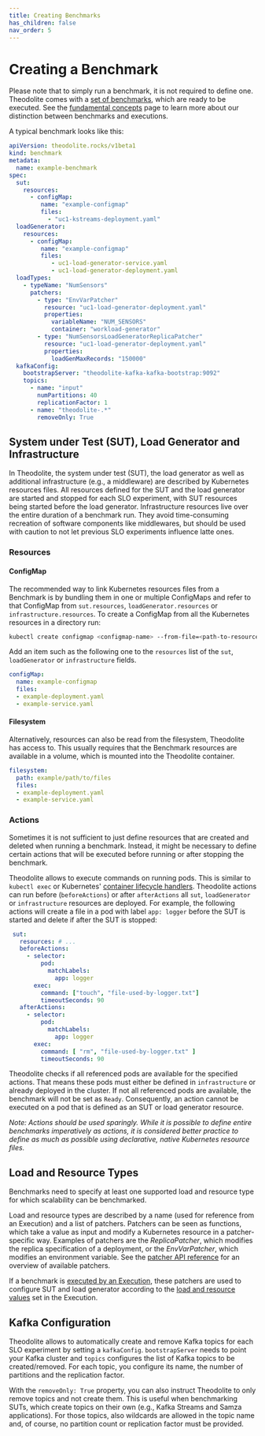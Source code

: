 ```yaml
---
title: Creating Benchmarks
has_children: false
nav_order: 5
---
```


# Creating a Benchmark

Please note that to simply run a benchmark, it is not required to define one. Theodolite comes with a [set of benchmarks](theodolite-benchmarks), which are ready to be executed. See the [fundamental concepts](benchmarks-and-executions) page to learn more about our distinction between benchmarks and executions.

A typical benchmark looks like this:

```yaml
apiVersion: theodolite.rocks/v1beta1
kind: benchmark
metadata:
  name: example-benchmark
spec:
  sut:
    resources:
      - configMap:
         name: "example-configmap"
         files:
           - "uc1-kstreams-deployment.yaml"
  loadGenerator:
    resources:
      - configMap:
         name: "example-configmap"
         files:
            - uc1-load-generator-service.yaml
            - uc1-load-generator-deployment.yaml
  loadTypes:
    - typeName: "NumSensors"
      patchers:
        - type: "EnvVarPatcher"
          resource: "uc1-load-generator-deployment.yaml"
          properties:
            variableName: "NUM_SENSORS"
            container: "workload-generator"
        - type: "NumSensorsLoadGeneratorReplicaPatcher"
          resource: "uc1-load-generator-deployment.yaml"
          properties:
            loadGenMaxRecords: "150000"
  kafkaConfig:
    bootstrapServer: "theodolite-kafka-kafka-bootstrap:9092"
    topics:
      - name: "input"
        numPartitions: 40
        replicationFactor: 1
      - name: "theodolite-.*"
        removeOnly: True

```

## System under Test (SUT), Load Generator and Infrastructure

In Theodolite, the system under test (SUT), the load generator as well as additional infrastructure (e.g., a middleware) are described by Kubernetes resources files.
All resources defined for the SUT and the load generator are started and stopped for each SLO experiment, with SUT resources being started before the load generator.
Infrastructure resources live over the entire duration of a benchmark run. They avoid time-consuming recreation of software components like middlewares, but should be used with caution to not let previous SLO experiments influence latte ones.

### Resources

#### ConfigMap

The recommended way to link Kubernetes resources files from a Benchmark is by bundling them in one or multiple ConfigMaps and refer to that ConfigMap from `sut.resources`, `loadGenerator.resources` or `infrastructure.resources`.
To create a ConfigMap from all the Kubernetes resources in a directory run:

```sh
kubectl create configmap <configmap-name> --from-file=<path-to-resource-dir>
```

Add an item such as the following one to the `resources` list of the `sut`, `loadGenerator` or `infrastructure` fields.

```yaml
configMap:
  name: example-configmap
  files:
  - example-deployment.yaml
  - example-service.yaml
```

#### Filesystem

Alternatively, resources can also be read from the filesystem, Theodolite has access to. This usually requires that the Benchmark resources are available in a volume, which is mounted into the Theodolite container.

```yaml
filesystem:
  path: example/path/to/files
  files:
  - example-deployment.yaml
  - example-service.yaml
```

### Actions

Sometimes it is not sufficient to just define resources that are created and deleted when running a benchmark. Instead, it might be necessary to define certain actions that will be executed before running or after stopping the benchmark.

Theodolite allows to execute commands on running pods. This is similar to `kubectl exec` or Kubernetes' [container lifecycle handlers](https://kubernetes.io/docs/tasks/configure-pod-container/attach-handler-lifecycle-event/). Theodolite actions can run before (`beforeActions`) or after `afterActions` all `sut`, `loadGenerator` or `infrastructure` resources are deployed.
For example, the following actions will create a file in a pod with label `app: logger` before the SUT is started and delete if after the SUT is stopped:

 ```yaml
  sut:
    resources: # ...
    beforeActions:
      - selector:
          pod:
            matchLabels:
              app: logger
        exec:
          command: ["touch", "file-used-by-logger.txt"]
          timeoutSeconds: 90
    afterActions:
      - selector:
          pod:
            matchLabels:
              app: logger
        exec:
          command: [ "rm", "file-used-by-logger.txt" ]
          timeoutSeconds: 90
```

Theodolite checks if all referenced pods are available for the specified actions. That means these pods must either be defined in `infrastructure` or already deployed in the cluster. If not all referenced pods are available, the benchmark will not be set as `Ready`. Consequently, an action cannot be executed on a pod that is defined as an SUT or load generator resource.

*Note: Actions should be used sparingly. While it is possible to define entire benchmarks imperatively as actions, it is considered better practice to define as much as possible using declarative, native Kubernetes resource files.*

<!--
A Benchmark refers to other Kubernetes resources (e.g., Deployments, Services, ConfigMaps), which describe the system under test, the load generator and infrastructure components such as a middleware used in the benchmark. To manage those resources, Theodolite needs to have access to them. This is done by bundling resources in ConfigMaps.

Suppose the resources needed by your benchmark are defined as YAML files, located in the `resources` directory. You can put them into the ConfigMap `benchmark-resources-custom` by running:
-->


## Load and Resource Types

Benchmarks need to specify at least one supported load and resource type for which scalability can be benchmarked.

Load and resource types are described by a name (used for reference from an Execution) and a list of patchers.
Patchers can be seen as functions, which take a value as input and modify a Kubernetes resource in a patcher-specific way. Examples of patchers are the *ReplicaPatcher*, which modifies the replica specification of a deployment, or the *EnvVarPatcher*, which modifies an environment variable.
See the [patcher API reference](api-reference/patchers) for an overview of available patchers.

If a benchmark is [executed by an Execution](running-benchmarks), these patchers are used to configure SUT and load generator according to the [load and resource values](creating-an-execution) set in the Execution.

## Kafka Configuration

Theodolite allows to automatically create and remove Kafka topics for each SLO experiment by setting a `kafkaConfig`.
`bootstrapServer` needs to point your Kafka cluster and `topics` configures the list of Kafka topics to be created/removed.
For each topic, you configure its name, the number of partitions and the replication factor.

With the `removeOnly: True` property, you can also instruct Theodolite to only remove topics and not create them.
This is useful when benchmarking SUTs, which create topics on their own (e.g., Kafka Streams and Samza applications).
For those topics, also wildcards are allowed in the topic name and, of course, no partition count or replication factor must be provided.


<!-- Further information: API Reference -->
<!-- Further information: How to deploy -->
